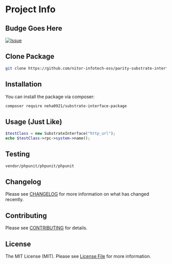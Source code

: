 # Project Info

## Budge Goes Here

[![Issue](https://img.shields.io/github/issues/nitor-infotech-oss/parity-substrate-interface?style=flat-square)](https://github.com/nitor-infotech-oss/parity-substrate-interface)


## Clone Package

```bash
git clone https://github.com/nitor-infotech-oss/parity-substrate-interface.git
```


## Installation

You can install the package via composer:

```bash
composer require neha0921/substrate-interface-package
```

## Usage (Just Like)

```php
$testClass = new SubstrateInterface("http_url");
echo $testClass->rpc->system->name();
```

## Testing

```bash
vendor/phpunit/phpunit/phpunit
```

## Changelog

Please see [CHANGELOG](CHANGELOG.md) for more information on what has changed recently.

## Contributing

Please see [CONTRIBUTING](.github/CONTRIBUTING.md) for details.

## License

The MIT License (MIT). Please see [License File](LICENSE.md) for more information.
